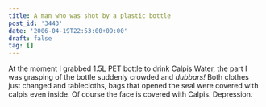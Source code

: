 ```yaml
---
title: A man who was shot by a plastic bottle
post_id: '3443'
date: '2006-04-19T22:53:00+09:00'
draft: false
tag: []
---
```


At the moment I grabbed 1.5L PET bottle to drink Calpis Water, the part I was grasping of the bottle suddenly crowded and _dubbars!_ Both clothes just changed and tablecloths, bags that opened the seal were covered with calpis even inside. Of course the face is covered with Calpis. Depression.